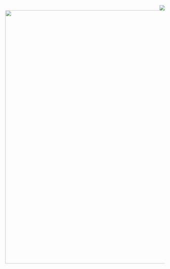 
<img align="right" src="https://visitor-badge.laobi.icu/badge?page_id=haritharao95.haritharao95" />
<img align="center" height=800 width =1000 src="https://as2.ftcdn.net/v2/jpg/05/81/37/39/1000_F_581373925_TBFFS8NNemlHRbn5aBVcOHi0k5prIUpM.jpg"/>

<!--
**haritharao95/haritharao95** is a ✨ _special_ ✨ repository because its `README.md` (this file) appears on your GitHub profile.

Here are some ideas to get you started:

- 🔭 I’m currently working on ...
- 🌱 I’m currently learning ...
- 👯 I’m looking to collaborate on ...
- 🤔 I’m looking for help with ...
- 💬 Ask me about ...
- 📫 How to reach me: ...
- 😄 Pronouns: ...
- ⚡ Fun fact: ...
-->

